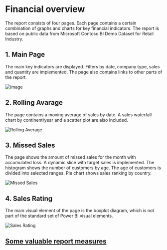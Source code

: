 # Financial overview
The report consists of four pages. Each page contains a certain combination of graphs and charts for key financial indicators. The report is based on public data from Microsoft Contoso BI Demo Dataset for Retail Industry.

## 1. Main Page
The main key indicators are displayed. Filters by date, company type, sales and quantity are implemented. The page also contains links to other parts of the report.

![image](https://github.com/Qehh/Power_BI_Report/assets/58768263/1b91544f-597a-4008-98c6-29aa3e6aff96)


## 2. Rolling Avarage
The page contains a moving average of sales by date. A sales waterfall chart by continent/year and a scatter plot are also included.

![Rolling Average](https://github.com/Qehh/Power_BI_Report/assets/58768263/a5c0a21e-ba3c-48ee-98a0-e456e1d416bf)

## 3. Missed Sales
The page shows the amount of missed sales for the month with accumulated loss. A dynamic slice with target sales is implemented. The histogram shows the number of customers by age. The age of customers is divided into selected ranges. Pie chart shows sales ranking by country.

![Missed Sales](https://github.com/Qehh/Power_BI_Report/assets/58768263/64aa1f39-c363-4980-84c0-7835ef750efc)

## 4. Sales Rating
The main visual element of the page is the boxplot diagram, which is not part of the standard set of Power BI visual elements.

![Sales Rating](https://github.com/Qehh/Power_BI_Report/assets/58768263/467be536-a120-4d13-9cc1-d3a0ff3b7284)

## [Some valuable report measures](https://github.com/Qehh/Power_BI_Report/blob/main/Financial%20Overview/measures)



